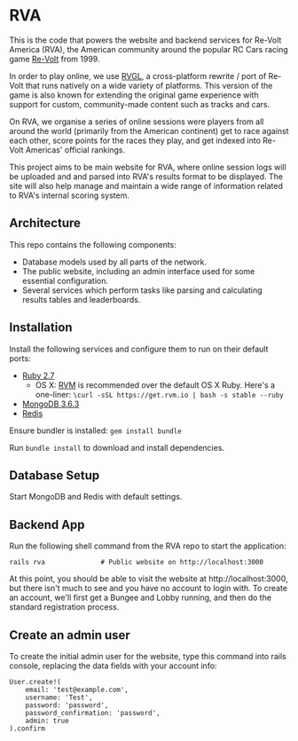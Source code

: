 RVA
===
This is the code that powers the website and backend services for Re-Volt America (RVA), the American community around
the popular RC Cars racing game [Re-Volt](https://en.wikipedia.org/wiki/Re-Volt) from 1999.

In order to play online, we use [RVGL](https://rvgl.org/), a cross-platform rewrite / port of Re-Volt that runs natively
on a wide variety of platforms. This version of the game is also known for extending the original game experience with
support for custom, community-made content such as tracks and cars.

On RVA, we organise a series of online sessions were players from all around the world (primarily from the American
continent) get to race against each other, score points for the races they play, and get indexed into Re-Volt Americas'
official rankings.

This project aims to be main website for RVA, where online session logs will be uploaded and and parsed into
RVA's results format to be displayed. The site will also help manage and maintain a wide range of information related to
RVA's internal scoring system.

Architecture
---
This repo contains the following components:
* Database models used by all parts of the network.
* The public website, including an admin interface used for some essential configuration.
* Several services which perform tasks like parsing and calculating results tables and leaderboards.

Installation
---
Install the following services and configure them to run on their default ports:
* [Ruby 2.7](https://www.ruby-lang.org/en/)
  * OS X: [RVM](http://rvm.io/) is recommended over the default OS X Ruby. Here's a one-liner:
   `\curl -sSL https://get.rvm.io | bash -s stable --ruby`
* [MongoDB 3.6.3](https://www.mongodb.com/)
* [Redis](http://redis.io/)

Ensure bundler is installed: `gem install bundle`

Run `bundle install` to download and install dependencies.

Database Setup
---
Start MongoDB and Redis with default settings.

Backend App
---
Run the following shell command from the RVA repo to start the application:
```
rails rva              # Public website on http://localhost:3000
```

At this point, you should be able to visit the website at http://localhost:3000, but there isn't much to see and you
have no account to login with. To create an account, we'll first get a Bungee and Lobby running, and then do the
standard registration process.

Create an admin user
---
To create the initial admin user for the website, type this command into rails console, replacing the data fields with
your account info:
```
User.create!(
    email: 'test@example.com',
    username: 'Test',
    password: 'password',
    password_confirmation: 'password',
    admin: true
).confirm
```

